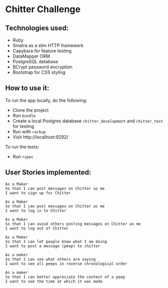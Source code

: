 Chitter Challenge
=================

Technologies used:
-------
* Ruby
* Sinatra as a slim HTTP framework
* Capybara for feature testing
* DataMapper ORM
* PostgreSQL database
* BCrypt password encryption
* Bootstrap for CSS styling

How to use it:
-------

To run the app locally, do the following:
* Clone the project
* Run `bundle`
* Create a local Postgres database `chitter_development` and `chitter_test` for
  testing
* Run with `rackup`
* Visit http://localhost:9292/

To run the tests:
* Run `rspec`

User Stories implemented:
-------

```
As a Maker
So that I can post messages on Chitter as me
I want to sign up for Chitter

As a Maker
So that I can post messages on Chitter as me
I want to log in to Chitter

As a Maker
So that I can avoid others posting messages on Chitter as me
I want to log out of Chitter

As a Maker
So that I can let people know what I am doing  
I want to post a message (peep) to chitter

As a maker
So that I can see what others are saying  
I want to see all peeps in reverse chronological order

As a maker
So that I can better appreciate the context of a peep
I want to see the time at which it was made
```
